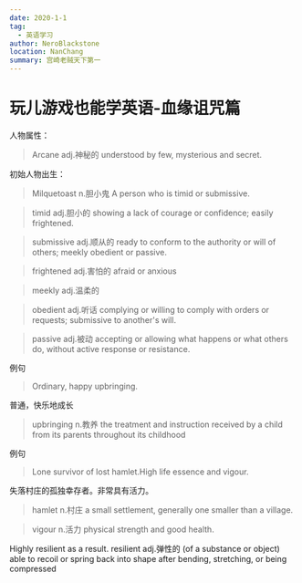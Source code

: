 ```yaml
---
date: 2020-1-1
tag: 
  - 英语学习
author: NeroBlackstone
location: NanChang
summary: 宫崎老贼天下第一
---
```


# 玩儿游戏也能学英语-血缘诅咒篇

人物属性：

>Arcane adj.神秘的 understood by few, mysterious and secret.

初始人物出生：

>Milquetoast n.胆小鬼 A person who is timid or submissive.

>timid adj.胆小的 showing a lack of courage or confidence; easily frightened.

>submissive adj.顺从的 ready to conform to the authority or will of others; meekly obedient or passive.

>frightened adj.害怕的 afraid or anxious

>meekly adj.温柔的

>obedient adj.听话 complying or willing to comply with orders or requests; submissive to another's will.

>passive adj.被动 accepting or allowing what happens or what others do, without active response or resistance.

例句
>Ordinary, happy upbringing. 

普通，快乐地成长

>upbringing n.教养 the treatment and instruction received by a child from its parents throughout its childhood

例句
>Lone survivor of lost hamlet.High life essence and vigour.

失落村庄的孤独幸存者。非常具有活力。

>hamlet n.村庄 a small settlement, generally one smaller than a village.

>vigour n.活力 physical strength and good health.


Highly resilient as a result.
resilient adj.弹性的
(of a substance or object) able to recoil or spring back into shape after bending, stretching, or being compressed
